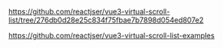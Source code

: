 https://github.com/reactjser/vue3-virtual-scroll-list/tree/276db0d28e25c834f75fbae7b7898d054ed807e2

https://github.com/reactjser/vue3-virtual-scroll-list-examples